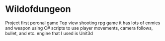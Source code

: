 # Wildofdungeon
Project 
first peronal game 
Top view shooting rpg game
it has lots of enmies and weapon
using C# scripts to use player movements, camera follows, bullet, and etc.
engine that I used is Unit3d
